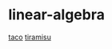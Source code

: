 # linear-algebra

[taco](https://github.com/tensor-compiler/taco)
[tiramisu](https://github.com/Tiramisu-Compiler/tiramisu)
